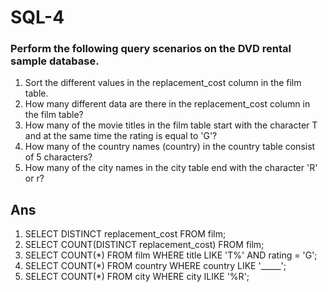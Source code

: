 # SQL-4
### Perform the following query scenarios on the DVD rental sample database.
1) Sort the different values in the replacement_cost column in the film table.
2) How many different data are there in the replacement_cost column in the film table?
3) How many of the movie titles in the film table start with the character T and at the same time the rating is equal to 'G'?
4) How many of the country names (country) in the country table consist of 5 characters?
5) How many of the city names in the city table end with the character 'R' or r?
## Ans
1) SELECT DISTINCT replacement_cost FROM film;
2) SELECT COUNT(DISTINCT replacement_cost) FROM film;
3) SELECT COUNT(*) FROM film WHERE title LIKE 'T%' AND rating = 'G';
4) SELECT COUNT(*) FROM country WHERE country LIKE '_____';
5) SELECT COUNT(*) FROM city WHERE city ILIKE '%R';

